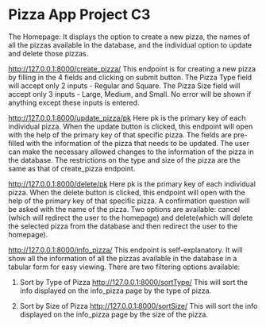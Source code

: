 # Pizza App Project C3

 
The Homepage:
It displays the option to create a new pizza, the names of all the pizzas available in the database, and the individual option to update and delete those pizzas. 

http://127.0.0.1:8000/create_pizza/
This endpoint is for creating a new pizza by filling in the 4 fields and clicking on submit button. The Pizza Type field will accept only 2 inputs - Regular and Square. The Pizza Size field will accept only 3 inputs - Large, Medium, and Small. No error will be shown if anything except these inputs is entered. 

http://127.0.0.1:8000/update_pizza/pk
Here pk is the primary key of each individual pizza. When the update button is clicked, this endpoint will open with the help of the primary key of that specific pizza. The fields are pre-filled with the information of the pizza that needs to be updated. The user can make the necessary allowed changes to the information of the pizza in the database. The restrictions on the type and size of the pizza are the same as that of create_pizza endpoint. 

http://127.0.0.1:8000/delete/pk
Here pk is the primary key of each individual pizza. When the delete button is clicked, this endpoint will open with the help of the primary key of that specific pizza. A confirmation question will be asked with the name of the pizza. Two options are available: cancel (which will redirect the user to the homepage) and delete(which will delete the selected pizza from the database and then redirect the user to the homepage).

http://127.0.0.1:8000/info_pizza/
This endpoint is self-explanatory. It will show all the information of all the pizzas available in the database in a tabular form for easy viewing.
There are two filtering options available:
1) Sort by Type of Pizza
   http://127.0.0.1:8000/sortType/
   This will sort the info displayed on the info_pizza page by the type of pizza.

2) Sort by Size of Pizza
   http://127.0.0.1:8000/sortSize/
   This will sort the info displayed on the info_pizza page by the size of the pizza.
